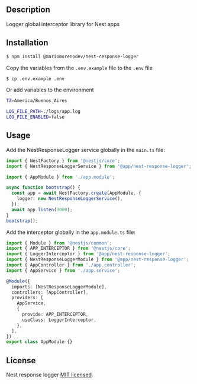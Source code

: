 ## Description

Logger global interceptor library for Nest apps

## Installation

```bash
$ npm install @mariomorenodev/nest-response-logger
```

Copy the variables from the `.env.example` file to the `.env` file

```bash
$ cp .env.example .env
```

Or add variables to the environment

```bash
TZ=America/Buenos_Aires

LOG_FILE_PATH=./logs/app.log
LOG_FILE_ENABLED=false
```
## Usage

Add the NestResponseLogger service globally in the `main.ts` file:

```typescript
import { NestFactory } from '@nestjs/core';
import { NestResponseLoggerService } from '@app/nest-response-logger';

import { AppModule } from './app.module';

async function bootstrap() {
  const app = await NestFactory.create(AppModule, {
    logger: new NestResponseLoggerService(),
  });
  await app.listen(3000);
}
bootstrap();
```

Add the interceptor globally in the `app.module.ts` file:

```typescript
import { Module } from '@nestjs/common';
import { APP_INTERCEPTOR } from '@nestjs/core';
import { LoggerInterceptor } from '@app/nest-response-logger';
import { NestResponseLoggerModule } from '@app/nest-response-logger';
import { AppController } from './app.controller';
import { AppService } from './app.service';

@Module({
  imports: [NestResponseLoggerModule],
  controllers: [AppController],
  providers: [
    AppService,
    {
      provide: APP_INTERCEPTOR,
      useClass: LoggerInterceptor,
    },
  ],
})
export class AppModule {}
```

## License

Nest response logger [MIT licensed](LICENSE.md).

```

```
